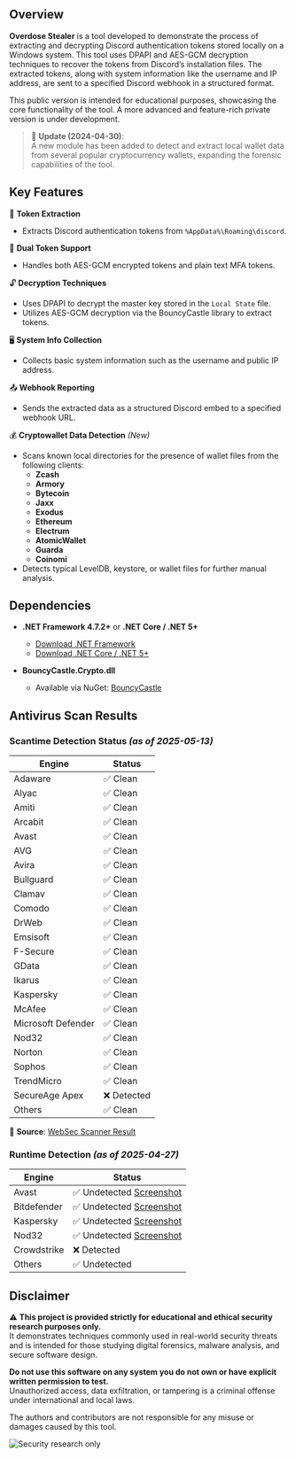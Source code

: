 ## Overview

**Overdose Stealer** is a tool developed to demonstrate the process of extracting and decrypting Discord authentication tokens stored locally on a Windows system. This tool uses DPAPI and AES-GCM decryption techniques to recover the tokens from Discord’s installation files. The extracted tokens, along with system information like the username and IP address, are sent to a specified Discord webhook in a structured format.

This public version is intended for educational purposes, showcasing the core functionality of the tool. A more advanced and feature-rich private version is under development.

> 🔄 **Update (2024-04-30)**:  
> A new module has been added to detect and extract local wallet data from several popular cryptocurrency wallets, expanding the forensic capabilities of the tool.

## Key Features

🔑 **Token Extraction**  
   - Extracts Discord authentication tokens from `%AppData%\Roaming\discord`.

🔐 **Dual Token Support**  
   - Handles both AES-GCM encrypted tokens and plain text MFA tokens.

🔓 **Decryption Techniques**  
   - Uses DPAPI to decrypt the master key stored in the `Local State` file.  
   - Utilizes AES-GCM decryption via the BouncyCastle library to extract tokens.

🖥️ **System Info Collection**  
   - Collects basic system information such as the username and public IP address.

📤 **Webhook Reporting**  
   - Sends the extracted data as a structured Discord embed to a specified webhook URL.

💰 **Cryptowallet Data Detection** *(New)*  
   - Scans known local directories for the presence of wallet files from the following clients:
     - **Zcash**
     - **Armory**
     - **Bytecoin**
     - **Jaxx**
     - **Exodus**
     - **Ethereum**
     - **Electrum**
     - **AtomicWallet**
     - **Guarda**
     - **Coinomi**
   - Detects typical LevelDB, keystore, or wallet files for further manual analysis.

## Dependencies

- **.NET Framework 4.7.2+** or **.NET Core / .NET 5+**  
  - [Download .NET Framework](https://dotnet.microsoft.com/download)  
  - [Download .NET Core / .NET 5+](https://dotnet.microsoft.com/download)

- **BouncyCastle.Crypto.dll**  
  - Available via NuGet: [BouncyCastle](https://www.nuget.org/packages/BouncyCastle/)

## Antivirus Scan Results

### Scantime Detection Status *(as of 2025-05-13)*

| Engine         | Status  |
|----------------|---------|
| Adaware        | ✅ Clean |
| Alyac          | ✅ Clean |
| Amiti          | ✅ Clean |
| Arcabit        | ✅ Clean |
| Avast          | ✅ Clean |
| AVG            | ✅ Clean |
| Avira          | ✅ Clean |
| Bullguard      | ✅ Clean |
| Clamav         | ✅ Clean |
| Comodo         | ✅ Clean |
| DrWeb          | ✅ Clean |
| Emsisoft       | ✅ Clean |
| F-Secure       | ✅ Clean |
| GData          | ✅ Clean |
| Ikarus         | ✅ Clean |
| Kaspersky      | ✅ Clean |
| McAfee         | ✅ Clean |
| Microsoft Defender | ✅ Clean |
| Nod32          | ✅ Clean |
| Norton         | ✅ Clean |
| Sophos         | ✅ Clean |
| TrendMicro     | ✅ Clean |
| SecureAge Apex | ❌ Detected |
| Others         | ✅ Clean |

📌 **Source**: [WebSec Scanner Result](https://websec.net/scanner/result/d4fd26a5-ab89-4feb-9b61-29637a890be3)

### Runtime Detection *(as of 2025-04-27)*

| Engine         | Status  |
|----------------|---------|
| Avast          | ✅ Undetected [Screenshot](https://github.com/user-attachments/assets/ed7f6a5b-7520-45ff-8e87-abd26892de36) |
| Bitdefender    | ✅ Undetected [Screenshot](https://github.com/user-attachments/assets/f96eb16f-e212-41a0-83ef-e43ffd1683b7) |
| Kaspersky      | ✅ Undetected [Screenshot](https://github.com/user-attachments/assets/e7ccd412-b09d-4184-8ea3-15e0d3bc0c5c) |
| Nod32          | ✅ Undetected [Screenshot](https://github.com/user-attachments/assets/9538a0bd-d636-42b7-b209-d8476e604696) |
| Crowdstrike    | ❌ Detected |
| Others         | ✅ Undetected |

## Disclaimer

⚠️ **This project is provided strictly for educational and ethical security research purposes only.**  
It demonstrates techniques commonly used in real-world security threats and is intended for those studying digital forensics, malware analysis, and secure software design.

**Do not use this software on any system you do not own or have explicit written permission to test.**  
Unauthorized access, data exfiltration, or tampering is a criminal offense under international and local laws.

The authors and contributors are not responsible for any misuse or damages caused by this tool.

![Security research only](https://github.com/user-attachments/assets/69012334-6bf0-4865-a519-27ef0b26d0a2)
